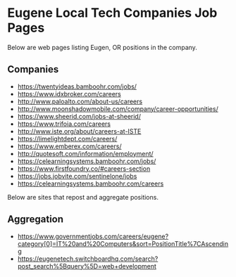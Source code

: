 # Eugene Local Tech Companies Job Pages

Below are web pages listing Eugen, OR positions in the company.

## Companies
* https://twentyideas.bamboohr.com/jobs/
* https://www.idxbroker.com/careers
* http://www.paloalto.com/about-us/careers
* http://www.moonshadowmobile.com/company/career-opportunities/
* https://www.sheerid.com/jobs-at-sheerid/
* https://www.trifoia.com/careers
* http://www.iste.org/about/careers-at-ISTE
* https://limelightdept.com/careers/
* https://www.emberex.com/careers/
* http://quotesoft.com/information/employment/
* https://celearningsystems.bamboohr.com/jobs/
* https://www.firstfoundry.co/#careers-section
* https://jobs.jobvite.com/sentinelone/jobs
* https://celearningsystems.bamboohr.com/careers


Below are sites that repost and aggregate positions.

## Aggregation
* https://www.governmentjobs.com/careers/eugene?category[0]=IT%20and%20Computers&sort=PositionTitle%7CAscending
* https://eugenetech.switchboardhq.com/search?post_search%5Bquery%5D=web+development
